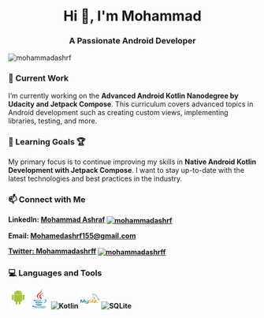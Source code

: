 <h1 align="center">Hi 👋, I'm Mohammad</h1>
<h3 align="center">A Passionate Android Developer</h3>
<p align="left"> <img src="https://komarev.com/ghpvc/?username=mohammadashrf&label=Profile%20views&color=0e75b6&style=flat" alt="mohammadashrf" /> </p>

<h3>🔭 Current Work</h3>
<p>I’m currently working on the <strong>Advanced Android Kotlin Nanodegree by Udacity and Jetpack Compose</strong>. This curriculum covers advanced topics in Android development such as creating custom views, implementing libraries, testing, and more.</p>

<h3>🌱 Learning Goals 🏆</h3>
<p>My primary focus is to continue improving my skills in <strong>Native Android Kotlin Development with Jetpack Compose</strong>. I want to stay up-to-date with the latest technologies and best practices in the industry.</p>

<h3>📫 Connect with Me</h3>
<strong><p>LinkedIn: <a href="https://linkedin.com/in/mohammadashrf">Mohammad Ashraf</a> <a href="https://linkedin.com/in/mohammadashrf" target="blank"><img align="center" src="https://raw.githubusercontent.com/rahuldkjain/github-profile-readme-generator/master/src/images/icons/Social/linked-in-alt.svg" alt="mohammadashrf" height="27" width="40" /></a></p></strong>
<strong><p>Email: <strong><a href="mailto:mohamedashrf155@gmail.com">Mohamedashrf155@gmail.com</p></strong>
<strong><p>Twitter: <a href="https://twitter.com/mohammadashrff">Mohammadashrff</a> <a href="https://twitter.com/mohammadashrff" target="blank"><img align="center" src="https://raw.githubusercontent.com/rahuldkjain/github-profile-readme-generator/master/src/images/icons/Social/twitter.svg" alt="mohammadashrff" height="35" width="40" /></a></p></strong>

<h3>💻 Languages and Tools</h3>
<p>
  <img src="https://raw.githubusercontent.com/devicons/devicon/master/icons/android/android-original-wordmark.svg" alt="Android" width="40" height="40"/>
  <img src="https://raw.githubusercontent.com/devicons/devicon/master/icons/java/java-original.svg" alt="Java" width="40" height="40"/>
  <img src="https://www.vectorlogo.zone/logos/kotlinlang/kotlinlang-icon.svg" alt="Kotlin" width="40" height="40"/>
  <img src="https://raw.githubusercontent.com/devicons/devicon/master/icons/mysql/mysql-original-wordmark.svg" alt="MySQL" width="40" height="40"/>
  <img src="https://www.vectorlogo.zone/logos/sqlite/sqlite-icon.svg" alt="SQLite" width="40" height="40"/>
</p>
